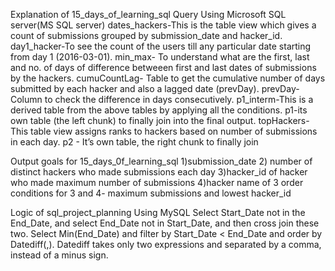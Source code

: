 Explanation of 15_days_of_learning_sql Query
Using Microsoft SQL server(MS SQL server)
dates_hackers-This is the table view which gives a count of submissions grouped by submission_date and hacker_id.
day1_hacker-To see the count of the users till any particular date starting from day 1 (2016-03-01).
min_max- To understand what are the first, last and no. of days of difference betweeen first and last dates of submissions by the hackers.
cumuCountLag- Table to get the cumulative number of days submitted by each hacker and also a lagged date (prevDay).
prevDay- Column to check the difference in days consecutively.
p1_interm-This is a derived table from the above tables by applying all the conditions.
p1-its own table (the left chunk) to finally join into the final output.
topHackers- This table view assigns ranks to hackers based on number of submissions in each day.
p2 - It’s own table, the right chunk to finally join

Output goals for 15_days_0f_learning_sql
  1)submission_date
  2) number of distinct hackers who made submissions each day
  3)hacker_id of hacker who made maximum number of submissions
  4)hacker name of 3
  order conditions for 3 and 4- maximum submissions and lowest hacker_id


Logic of sql_project_planning
Using MySQL
Select Start_Date not in the End_Date, and select End_Date not in Start_Date, and then cross join these two. 
Select Min(End_Date) and filter by Start_Date < End_Date and order by Datediff(,). 
Datediff takes only two expressions and separated by a comma, instead of a minus sign.


